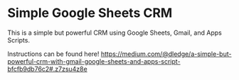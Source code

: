 # Simple Google Sheets CRM

This is a simple but powerful CRM using Google Sheets, Gmail, and Apps Scripts.

Instructions can be found here!
https://medium.com/@dledge/a-simple-but-powerful-crm-with-gmail-google-sheets-and-apps-script-bfcfb9db76c2#.z7zsu4z8e


